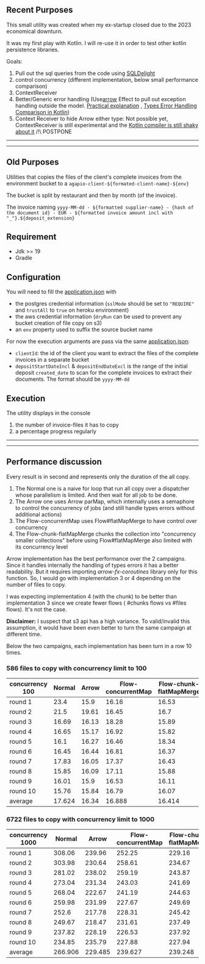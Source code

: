 ## Recent Purposes

This small utility was created when my ex-startup closed due to the 2023 economical downturn. 

It was my first play with Kotlin. I will re-use it in order to test other kotlin persistence libraries. 

Goals: 
1. Pull out the sql queries from the code using [SQLDelight](https://cashapp.github.io/sqldelight)
2. control concurrency (different implementation, below small performance comparison)
3. ContextReceiver
4. Better/Generic error handling (Use[arrow](https://arrow-kt.io/) Effect to pull out exception handling outside the model. [Practical explanation](https://www.youtube.com/watch?v=T04ynq2IVFs) , [Types Error Handling Comparison in Kotlin](https://betterprogramming.pub/typed-error-handling-in-kotlin-11ff25882880)) 
5. Context Receiver to hide Arrow either type: Not possible yet, ContextReceiver is still experimental and the [Kotlin compiler is still shaky about it](https://slack-chats.kotlinlang.org/t/9524257/first-compile-with-the-latest-alpha-caused-by-java-lang-ille#14c8ba77-e851-48d1-8399-2ef96858f568)  /!\ POSTPONE

---
---

## Old Purposes

Utilities that copies the files of the client's complete invoices from the environment bucket to a `agapio-client-${formated-client-name}-${env}`

The bucket is split by restaurant and then by month (of the invoice).

The invoice naming `yyyy-MM-dd - ${formatted supplier-name} - {hash of the document id} - EUR - ${formatted invoice amount incl with "_"}.${deposit_extension}`

## Requirement

* Jdk >= 19
* Gradle

## Configuration

You will need to fill the [application.json](src/main/resources/application.json) with

* the postgres credential information (`sslMode` should be set to `"REQUIRE"` and `trustAll` to `true` on heroku environment)
* the aws credential information (`dryRun` can be used to prevent any bucket creation of file copy on s3)
* an `env` property used to suffix the source bucket name

For now the execution arguments are pass via the same [application.json](src/main/resources/application.json):

* `clientId`: the id of the client you want to extract the files of the complete invoices in a separate bucket
* `depositStartDateIncl` & `depositEndDateExcl` is the range of the initial deposit `created_date` to scan for the complete invoices to extract their documents.
  The format should be `yyyy-MM-dd`

##  Execution
The utility displays in the console 
1. the number of invoice-files it has to copy 
2. a percentage progress regularly

---
---

## Performance discussion

Every result is in second and represents only the duration of the all copy.

1. The Normal one is a naive for loop that run all copy over a dispatcher whose parallelism is limited. And then wait for all job to be done.
2. The Arrow one uses Arrow parMap, which internally uses a semaphore to control the concurrency of jobs (and still handle types errors without additional actions)
3. The Flow-concurrentMap uses Flow#flatMapMerge to have control over concurrency
4. The Flow-chunk-flatMapMerge chunks the collection into "concurrency smaller collections" before using  Flow#flatMapMerge also limited with its concurrency level

Arrow implementation has the best performance over the 2 campaigns. Since it handles internally the handling of types errors it has a better readability. 
But it requires importing _arrow-fx-coroutines_ library only for this function. 
So, I would go with implementation 3 or 4 depending on the number of files to copy.

I was expecting implementation 4 (with the chunk) to be better than implementation 3 since we create fewer flows ( #chunks flows vs #files flows). It's not the case.

**Disclaimer:** I suspect that s3 api has a high variance. To valid/invalid this assumption, it would have been even better to turn the same campaign at different time.  

Below the two campaigns, each implementation has been turn in a row 10 times.

### 586 files to copy with concurrency limit to 100

|concurrency 100|Normal|Arrow|Flow-concurrentMap|Flow-chunk-flatMapMerge|
|---------------|------|-----|------------------|-----------------------|
|round 1        |23.4  |15.9 |16.16             |16.53                  |
|round 2        |21.5  |19.61|16.45             |16.7                   |
|round 3        |16.69 |16.13|18.28             |15.89                  |
|round 4        |16.65 |15.17|16.92             |15.82                  |
|round 5        |16.1  |16.27|16.46             |18.34                  |
|round 6        |16.45 |16.44|16.81             |16.37                  |
|round 7        |17.83 |16.05|17.37             |16.43                  |
|round 8        |15.85 |16.09|17.11             |15.88                  |
|round 9        |16.01 |15.9 |16.53             |16.11                  |
|round 10       |15.76 |15.84|16.79             |16.07                  |
|average        |17.624|16.34|16.888            |16.414                 |


### 6722 files to copy with concurrency limit to 1000

|concurrency 1000|Normal |Arrow  |Flow-concurrentMap|Flow-chunk-flatMapMerge|
|----------------|-------|-------|------------------|-----------------------|
|round 1         |308.06 |239.96 |252.25            |229.16                 |
|round 2         |303.98 |230.64 |258.61            |234.67                 |
|round 3         |281.02 |238.02 |259.19            |243.87                 |
|round 4         |273.04 |231.34 |243.03            |241.69                 |
|round 5         |268.04 |222.67 |241.19            |244.63                 |
|round 6         |259.98 |231.99 |227.67            |249.69                 |
|round 7         |252.6  |217.78 |228.31            |245.42                 |
|round 8         |249.67 |218.47 |231.61            |237.49                 |
|round 9         |237.82 |228.19 |226.53            |237.92                 |
|round 10        |234.85 |235.79 |227.88            |227.94                 |
|average         |266.906|229.485|239.627           |239.248                |
